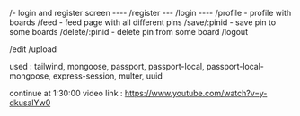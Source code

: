 /- login and register screen ----
/register ---
/login ----
/profile - profile with boards
/feed - feed page with all different pins
/save/:pinid - save pin to some boards
/delete/:pinid - delete pin from some board
/logout

/edit
/upload

used : tailwind, mongoose, passport, passport-local, passport-local-mongoose, express-session, multer, uuid

continue at 1:30:00 video link : https://www.youtube.com/watch?v=y-dkusalYw0
